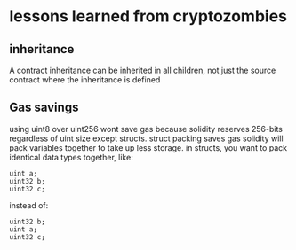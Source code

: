 # lessons learned from cryptozombies

## inheritance

A contract inheritance can be inherited in all children, not just the source contract where the inheritance is defined

## Gas savings

using uint8 over uint256 wont save gas because solidity reserves 256-bits regardless of uint size
except structs.
struct packing saves gas solidity will pack variables together to take up less storage.
in structs, you want to pack identical data types together, like:

```
uint a;
uint32 b;
uint32 c;
```
instead of:
```
uint32 b;
uint a;
uint32 c;
```
